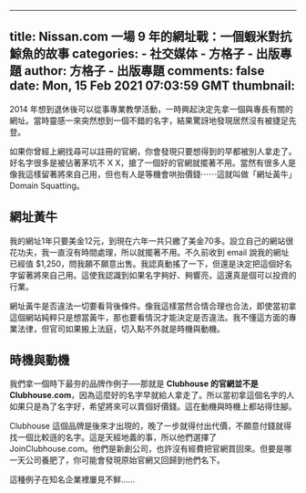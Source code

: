 
---
title: Nissan.com 一場 9 年的網址戰：一個蝦米對抗鯨魚的故事
categories: 
    - 社交媒体
    - 方格子 - 出版專題
author: 方格子 - 出版專題
comments: false
date: Mon, 15 Feb 2021 07:03:59 GMT
thumbnail: 
---

<div>   
<p>2014 年想到退休後可以從事專業教學活動，一時興起決定先拿一個與專長有關的網址。當時靈感一來突然想到一個不錯的名字，結果驚訝地發現居然沒有被捷足先登。</p>
<p>如果你曾經上網找尋可以註冊的官網，你會發現只要想得到的早都被別人拿走了。好名字很多是被佔著茅坑不 X X，搶了一個好的官網就擺著不用。當然有很多人是像我這樣留著將來自己用，但也有人是等機會哄抬價錢⋯⋯這就叫做「網址黃牛」Domain Squatting。</p>
<h2>網址黃牛</h2>
<p>我的網址1年只要美金12元，到現在六年一共只繳了美金70多。設立自己的網站很花功夫，我一直沒有時間處理，所以就擺著不用。不久前收到 email 說我的網址已經值 $1,250，問我願不願意出售。我認真動搖了一下，但還是決定把這個好名字留著將來自己用。這使我認識到如果名字夠好、夠響亮，這還真是個可以投資的行業。</p>
<p>網址黃牛是否違法一切要看背後條件。像我這樣當然合情合理也合法，即使當初拿這個網站純粹只是想當黃牛，那也要看情況才能決定是否違法。我不懂這方面的專業法律，但官司如果搬上法庭，切入點不外就是時機與動機。</p>
<h2>時機與動機</h2>
<p>我們拿一個時下最夯的品牌作例子──那就是 <strong>Clubhouse 的官網並不是 Clubhouse.com</strong>，因為這麼好的名字早就給人拿走了。所以當初拿這個名字的人如果只是為了名字好，希望將來可以賣個好價錢。這在動機與時機上都站得住腳。</p>
<p>Clubhouse 這個品牌是後來才出現的，晚了一步就得付出代價，不願意付錢就得找一個比較遜的名字。這是天經地義的事，所以他們選擇了 JoinClubhouse.com。他們是新創公司，也許沒有經費把官網買回來。但要是哪一天公司養肥了，你可能會發現原始官網又回歸到他們名下。</p>
<p>這種例子在知名企業裡屢見不鮮......</p>  
</div>
            